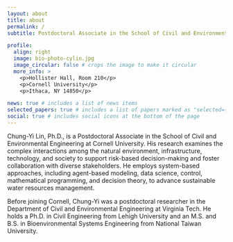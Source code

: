 ```yaml
---
layout: about
title: about
permalink: /
subtitle: Postdoctoral Associate in the School of Civil and Environmental Engineering at Cornell University

profile:
  align: right
  image: bio-photo-cylin.jpg
  image_circular: false # crops the image to make it circular
  more_info: >
    <p>Hollister Hall, Room 210</p>
    <p>Cornell University</p>
    <p>Ithaca, NY 14850</p>

news: true # includes a list of news items
selected_papers: true # includes a list of papers marked as "selected={true}"
social: true # includes social icons at the bottom of the page
---
```


Chung-Yi Lin, Ph.D., is a Postdoctoral Associate in the School of Civil and Environmental Engineering at Cornell University. His research examines the complex interactions among the natural environment, infrastructure, technology, and society to support risk-based decision-making and foster collaboration with diverse stakeholders. He employs system-based approaches, including agent-based modeling, data science, control, mathematical programming, and decision theory, to advance sustainable water resources management.

Before joining Cornell, Chung-Yi was a postdoctoral researcher in the Department of Civil and Environmental Engineering at Virginia Tech. He holds a Ph.D. in Civil Engineering from Lehigh University and an M.S. and B.S. in Bioenvironmental Systems Engineering from National Taiwan University.